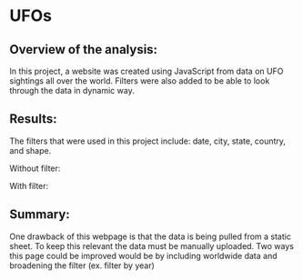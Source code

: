 # UFOs

## Overview of the analysis:

In this project, a website was created using JavaScript from data on UFO sightings all over the world. Filters were also added to be able to look through the data in dynamic way.

## Results:

The filters that were used in this project include: date, city, state, country, and shape.

Without filter:

With filter:

## Summary:

One drawback of this webpage is that the data is being pulled from a static sheet. To keep this relevant the data must be manually uploaded.
Two ways this page could be improved would be by including worldwide data and broadening the filter (ex. filter by year)